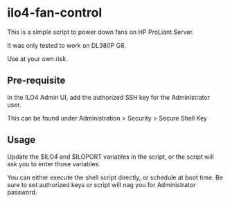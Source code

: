 # ilo4-fan-control
This is a simple script to power down fans on HP ProLiant Server.

It was only tested to work on DL380P G8.

Use at your own risk.

## Pre-requisite
In the ILO4 Admin UI, add the authorized SSH key for the Administrator user.

This can be found under Administration > Security > Secure Shell Key

## Usage
Update the $ILO4 and $ILOPORT variables in the script, or the script will ask you to enter those variables.

You can either execute the shell script directly, or schedule at boot time. Be sure to set authorized keys or script will nag you for Administrator password.
